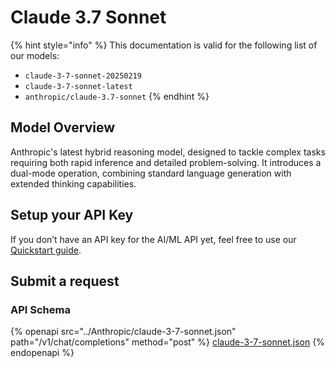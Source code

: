 # Claude 3.7 Sonnet

{% hint style="info" %}
This documentation is valid for the following list of our models:

* `claude-3-7-sonnet-20250219`
* `claude-3-7-sonnet-latest`
* `anthropic/claude-3.7-sonnet`
{% endhint %}

## Model Overview

Anthropic's latest hybrid reasoning model, designed to tackle complex tasks requiring both rapid inference and detailed problem-solving. It introduces a dual-mode operation, combining standard language generation with extended thinking capabilities.

## Setup your API Key

If you don’t have an API key for the AI/ML API yet, feel free to use our [Quickstart guide](https://docs.aimlapi.com/quickstart/setting-up).

## Submit a request

### API Schema

{% openapi src="../Anthropic/claude-3-7-sonnet.json" path="/v1/chat/completions" method="post" %}
[claude-3-7-sonnet.json](../Anthropic/claude-3-7-sonnet.json)
{% endopenapi %}
